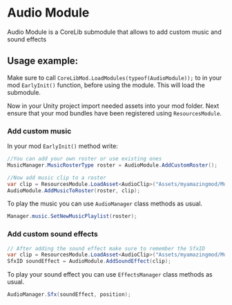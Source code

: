 # Audio Module
Audio Module is a CoreLib submodule that allows to add custom music and sound effects

## Usage example:
Make sure to call `CoreLibMod.LoadModules(typeof(AudioModule));` to in your mod `EarlyInit()` function, before using the module. This will load the submodule.

Now in your Unity project import needed assets into your mod folder. Next ensure that your mod bundles have been registered using `ResourcesModule`.

### Add custom music

In your mod `EarlyInit()` method write:
```cs
//You can add your own roster or use existing ones
MusicManager.MusicRosterType roster = AudioModule.AddCustomRoster();

//Now add music clip to a roster
var clip = ResourcesModule.LoadAsset<AudioClip>("Assets/myamazingmod/Music/myEpicMusic");
AudioModule.AddMusicToRoster(roster, clip);
```
To play the music you can use `AudioManager` class methods as usual.
```cs
Manager.music.SetNewMusicPlaylist(roster);
```

### Add custom sound effects

```cs
// After adding the sound effect make sure to remember the SfxID
var clip = ResourcesModule.LoadAsset<AudioClip>("Assets/myamazingmod/Music/my-sound-effect");
SfxID soundEffect = AudioModule.AddSoundEffect(clip);
```
To play your sound effect you can use `EffectsManager` class methods as usual.
```cs
AudioManager.Sfx(soundEffect, position);
```